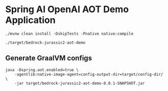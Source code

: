 # Spring AI OpenAI AOT Demo Application

```
./mvnw clean install -DskipTests -Pnative native:compile
```

```
./target/bedrock-jurassic2-aot-demo
```

## Generate GraalVM configs

```
java -Dspring.aot.enabled=true \
    -agentlib:native-image-agent=config-output-dir=target/config-dir/ \
    -jar target/bedrock-jurassic2-aot-demo-0.0.1-SNAPSHOT.jar
```